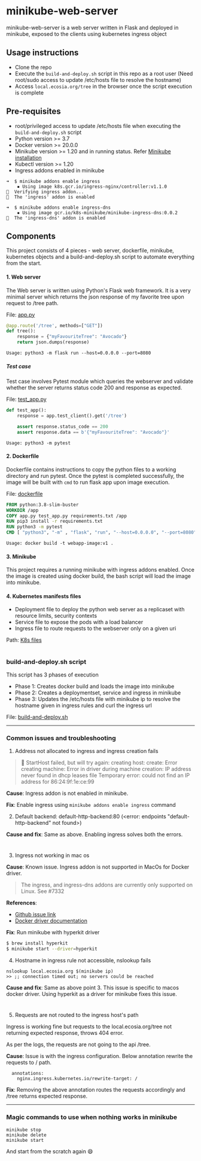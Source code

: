 # minikube-web-server

minikube-web-server is a web server written in Flask and deployed in minikube, exposed to the clients using kubernetes ingress object


## Usage instructions

- Clone the repo
- Execute the `build-and-deploy.sh` script in this repo as a root user (Need root/sudo access to update /etc/hosts file to resolve the hostname)
- Access `local.ecosia.org/tree` in the browser once the script execution is complete

## Pre-requisites
- root/privileged access to update /etc/hosts file when executing the `build-and-deploy.sh` script
- Python version >= 3.7
- Docker version >= 20.0.0
- Minikube version >= 1.20 and in running status. Refer [Minikube installation](https://minikube.sigs.k8s.io/docs/start/)
- Kubectl version >= 1.20
- Ingress addons enabled in minikube
```
➜  $ minikube addons enable ingress
    ▪ Using image k8s.gcr.io/ingress-nginx/controller:v1.1.0
🔎  Verifying ingress addon...
🌟  The 'ingress' addon is enabled

➜  $ minikube addons enable ingress-dns
    ▪ Using image gcr.io/k8s-minikube/minikube-ingress-dns:0.0.2
🌟  The 'ingress-dns' addon is enabled
```



## Components
This project consists of 4 pieces - web server, dockerfile, minikube, kubernetes objects and a build-and-deploy.sh script to automate everything from the start.

#### 1. Web server
The Web server is written using Python's Flask web framework. It is a very minimal server which returns the json response of my favorite tree upon request to /tree path.

File: [app.py](https://github.com/kannan-ak/minikube-web-server/blob/main/app.py)


```python
@app.route('/tree', methods=["GET"])
def tree():
    response = {"myFavouriteTree": "Avocado"}
    return json.dumps(response)
```
`Usage: python3 -m flask run --host=0.0.0.0 --port=8080`

##### Test case

Test case involves Pytest module which queries the webserver and validate whether the server returns status code 200 and response as expected.

File: [test_app.py](https://github.com/kannan-ak/minikube-web-server/blob/main/test_app.py)

```python
def test_app():
    response = app.test_client().get('/tree')

    assert response.status_code == 200
    assert response.data == b'{"myFavouriteTree": "Avocado"}'
```

`Usage: python3 -m pytest`


#### 2. Dockerfile
Dockerfile contains instructions to copy the python files to a working directory and run pytest. Once the pytest is completed successfully, the image will be built with `cmd` to run flask app upon image execution.

File: [dockerfile](https://github.com/kannan-ak/minikube-web-server/blob/main/dockerfile)
```dockerfile
FROM python:3.8-slim-buster
WORKDIR /app
COPY app.py test_app.py requirements.txt /app
RUN pip3 install -r requirements.txt
RUN python3 -m pytest
CMD [ "python3", "-m" , "flask", "run", "--host=0.0.0.0", "--port=8080"]
```
`Usage: docker build -t webapp-image:v1 .`

#### 3. Minikube
This project requires a running minikube with ingress addons enabled. Once the image is created using docker build, the bash script will load the image into minikube.


#### 4. Kubernetes manifests files

- Deployment file to deploy the python web server as a replicaset with resource limits, security contexts
- Service file to expose the pods with a load balancer
- Ingress file to route requests to the webserver only on a given uri

Path: [K8s files](https://github.com/kannan-ak/minikube-web-server/tree/main/k8-manifests)

#

### build-and-deploy.sh script
This script has 3 phases of execution
- Phase 1: Creates docker build and loads the image into minikube
- Phase 2: Creates a deploymentset, service and ingress in minikube
- Phase 3: Updates the /etc/hosts file with minikube ip to resolve the hostname given in ingress rules
          and curl the ingress url

File: [build-and-deploy.sh](https://github.com/kannan-ak/minikube-web-server/blob/main/build-and-deploy.sh)

---

### Common issues and troubleshooting

1. Address not allocated to ingress and ingress creation fails
> 🤦 StartHost failed, but will try again: creating host: create: Error creating machine: Error in driver during machine creation: IP address never found in dhcp leases file Temporary error: could not find an IP address for 86:24:9f:1e:ce:99

**Cause**: Ingress addon is not enabled in minikube. 

**Fix**: Enable ingress using `minikube addons enable ingress` command


2. Default backend:  default-http-backend:80 (<error: endpoints "default-http-backend" not found>)

**Cause and fix**: Same as above. Enabling ingress solves both the errors.

#

3. Ingress not working in mac os

**Cause**: Known issue. Ingress addon is not supported in MacOs for Docker driver. 

> The ingress, and ingress-dns addons are currently only supported on Linux. See #7332


**References**: 
- [Github issue link](https://github.com/kubernetes/minikube/issues/7332)
- [Docker driver documentation](https://github.com/kubernetes/minikube/issues/7332)

**Fix**: Run minikube with hyperkit driver 

```bash
$ brew install hyperkit
$ minikube start --driver=hyperkit
```

4. Hostname in ingress rule not accessible, nslookup fails
```
nslookup local.ecosia.org $(minikube ip)
>> ;; connection timed out; no servers could be reached
```
**Cause and fix**: Same as above point 3. This issue is specific to macos docker driver. Using hyperkit as a driver for minikube fixes this issue.

#
5. Requests are not routed to the ingress host's path

Ingress is working fine but requests to the local.ecosia.org/tree not returning expected response, throws 404 error.

As per the logs, the requests are not going to the api /tree. 

**Cause**: 
Issue is with the ingress configuration. 
Below annotation rewrite the requests to / path.
```
  annotations:
    nginx.ingress.kubernetes.io/rewrite-target: /
```
**Fix**: 
Removing the above annotation routes the requests accordingly and /tree returns expected response.

---
### Magic commands to use when nothing works in minikube
```
minikube stop 
minikube delete
minikube start
```
And start from the scratch again 😄 
